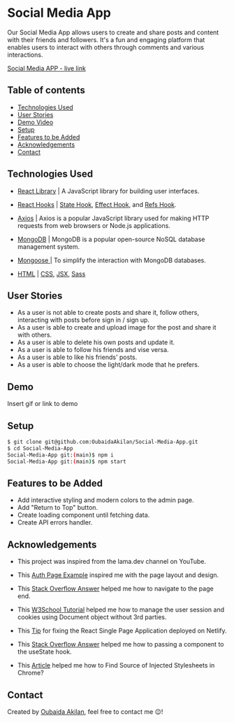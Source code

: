 # Social Media App

Our Social Media App allows users to create and share posts and content with their friends and followers. It's a fun and engaging platform that enables users to interact with others through comments and various interactions.

[Social Media APP - live link](https://oubaida-social-media.netlify.app/)

## Table of contents

- [Technologies Used](#technologies-used)
- [User Stories](#user-stories)
- [Demo Video](#demo-video)
- [Setup](#setup)
- [Features to be Added](#features-to-be-added)
- [Acknowledgements](#acknowledgements)
- [Contact](#contact)

## Technologies Used

- [React Library](https://reactjs.org) | A JavaScript library for building user interfaces.

- [React Hooks](https://reactjs.org/docs/hooks-intro.html) |
  [State Hook](https://reactjs.org/docs/hooks-state.html),
  [Effect Hook](https://reactjs.org/docs/hooks-effect.html), and
  [Refs Hook](https://reactjs.org/docs/refs-and-the-dom.html).

- [Axios](https://axios-http.com/docs/intro) | Axios is a popular JavaScript library used for making HTTP requests from web browsers or Node.js applications.

- [MongoDB](https://www.mongodb.com/) | MongoDB is a popular open-source NoSQL database management system.

- [Mongoose ](https://mongoosejs.com/) | To simplify the interaction with MongoDB databases.

- [HTML](https://www.w3schools.com/html/) |
  [CSS](https://www.w3schools.com/css/), [JSX](https://legacy.reactjs.org/docs/introducing-jsx.html), [Sass](https://sass-lang.com/)

## User Stories

- As a user is not able to create posts and share it, follow others, interacting with posts before sign in / sign up.
- As a user is able to create and upload image for the post and share it with others.
- As a user is able to delete his own posts and update it.
- As a user is able to follow his friends and vise versa.
- As a user is able to like his friends' posts.
- As a user is able to choose the light/dark mode that he prefers.

## Demo

Insert gif or link to demo

## Setup

```bash
$ git clone git@github.com:OubaidaAkilan/Social-Media-App.git
$ cd Social-Media-App
Social-Media-App git:(main)$ npm i
Social-Media-App git:(main)$ npm start
```

## Features to be Added

<!-- - Add pagination to the products and orders table or request data based on user scrolling. -->

- Add interactive styling and modern colors to the admin page.
- Add "Return to Top" button.
- Create loading component until fetching data.
- Create API errors handler.
  <!-- - Translate the API data to Arabic. -->
  <!-- - Create Dark mode button. -->

## Acknowledgements

- This project was inspired from the lama.dev channel on YouTube.
- This [Auth Page Example](https://mdbootstrap.com/docs/standard/extended/login) inspired me with the page layout and design.
- This [Stack Overflow Answer](https://stackoverflow.com/a/45905418) helped me how to navigate to the page end.
- This [W3School Tutorial](https://www.w3schools.com/js/js_cookies.asp) helped me how to manage the user session and cookies using Document object without 3rd parties.
- This [Tip](https://dev.to/rajeshroyal/page-not-found-error-on-netlify-reactjs-react-router-solved-43oa) for fixing the React Single Page Application deployed on Netlify.

- This [Stack Overflow Answer](https://stackoverflow.com/questions/65827305/passing-a-component-to-the-usestate-hook) helped me how to passing a component to the useState hook.

- This [Article](https://www.webnots.com/how-to-find-source-of-injected-stylesheets-in-chrome/) helped me how to Find Source of Injected Stylesheets in Chrome?

## Contact

Created by [Oubaida Akilan](https://github.com/OubaidaAkilan), feel free to contact me 😉!
